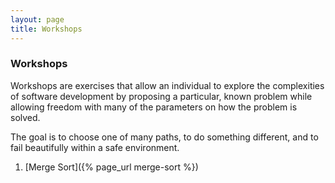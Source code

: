 ```yaml
---
layout: page
title: Workshops
---
```


### Workshops

Workshops are exercises that allow an individual to explore the complexities of software development by proposing a particular, known problem while allowing freedom with many of the parameters on how the problem is solved.

The goal is to choose one of many paths, to do something different, and to fail beautifully within a safe environment.

1. [Merge Sort]({% page_url merge-sort %})